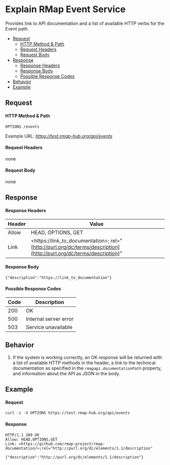 # Explain RMap Event Service
Provides link to API documentation and a list of available HTTP verbs for the Event path.

* [Request](#request)
  * [HTTP Method & Path](#http-method--path)
  * [Request Headers](#request-headers)
  * [Request Body](#request-body)
* [Response](#response)
  * [Response Headers](#response-headers)
  * [Response Body](#response-body)
  * [Possible Response Codes](#possible-response-codes)
* [Behavior](#behavior)
* [Example](#example)

## Request

#### HTTP Method & Path
```
OPTIONS /events
```
Example URL: _https://test.rmap-hub.org/api/events_

#### Request Headers
none

#### Request Body
none

## Response
#### Response Headers
| Header | Value |
|---------|------|
| Allow| HEAD, OPTIONS, GET |
| Link| &#60;https://link_to_documentation&#62;; rel="[http://purl.org/dc/terms/description](http://purl.org/dc/terms/description)"|

#### Response Body
`{"description":"https://link_to_documentation"}`

#### Possible Response Codes
| Code| Description |
|---------|------|
| 200| OK |
| 500| Internal server error|
| 503| Service unavailable|

## Behavior
1.  If the system is working correctly, an OK response will be returned with a list of available HTTP methods in the header, a link to the technical documentation as specified in the  `rmapapi.documentationPath`  property, and information about the API as JSON in the body.

## Example

#### Request
```
curl -i -X OPTIONS https://test.rmap-hub.org/api/events
```
#### Response
```
HTTP/1.1 200 OK
Allow: HEAD,OPTIONS,GET
Link: <https://github.com/rmap-project/rmap-documentation/>;rel="http://purl.org/dc/elements/1.1/description"

{"description":"http://purl.org/dc/elements/1.1/description"}
```